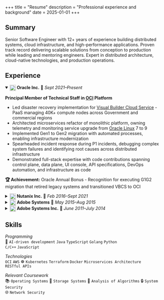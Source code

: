+++
title = "Resume"
description = "Professional experience and background"
date = 2025-01-01
+++

## Summary

Senior Software Engineer with 12+ years of experience building distributed systems, cloud infrastructure, and high-performance applications. Proven track record delivering scalable solutions from conception to production while leading and mentoring engineers. Expert in distributed architecture, cloud-native technologies, and production operations.

## Experience

<details open>
<summary><strong><img src="/images/oracle-logo.svg" width="20" height="20" style="vertical-align:middle;"> Oracle Inc.</strong> 📅 <em>Sept 2021–Present</em></summary>

**Principal Member of Technical Staff in [OCI](https://www.oracle.com/cloud/) Platform**

- Led disaster recovery implementation for [Visual Builder Cloud Service](https://www.oracle.com/application-development/cloud-services/visual-builder/) - PaaS managing 40K+ compute nodes across Government and commercial regions
- Architected microservices refactor of monolithic platform, owning telemetry and monitoring service upgrade from [Oracle Linux](https://docs.oracle.com/en/operating-systems/oracle-linux/9/leapp/) 7 to 9
- Implemented Gen1 to Gen2 migration with automated processes, enabling infrastructure modernization
- Spearheaded incident response during P1 incidents, debugging complex system failures and identifying root causes across distributed infrastructure
- Demonstrated full-stack expertise with code contributions spanning control plane, data plane, UI console, API specifications, DevOps automation, and infrastructure as code

**🏆 Achievement:** Oracle Annual Bonus - Recognition for executing G1G2 migration that retired legacy systems and transitioned VBCS to OCI

</details>

<details>
<summary><strong><img src="/images/nutanix-logo.svg" width="20" height="20" style="vertical-align:middle;"> Nutanix Inc.</strong> 📅 <em>Feb 2016–Sept 2021</em></summary>

**Member of Technical Staff IV**

- Designed and implemented multi node upgrades for [Karbon Platform Services](https://www.nutanix.com/products/karbon) which includes system services, and Kubernetes
- Designed and implemented zero layer Secret Store service for [Nutanix Xi cloud](https://www.nutanix.com/products/xi-cloud-services). It provides secret access, storage, management; supports high availability
- Integrated Secret Store with IAM, deployment pipeline to enable access to secrets at the service startup
- Reduced memory footprint by 500 MB (~2.5%) for Nutanix OS with service monitor changes, which declined the no. of CFDs

**🏆 Achievements:** 
- Nutanix Hackathon 5.0 - Make the Core Ready for $5B Rev Market category award for Plank, strengthen core platform security
- Nutanix Hackathon 4.0 - Most Impactful Team for developing Mantle which provides a scaled KMS service to store app secrets

</details>

<details>
<summary><strong><img src="/images/adobe-logo.svg" width="20" height="20" style="vertical-align:middle;"> Adobe Systems</strong> 📅 <em>May 2015–Aug 2015</em></summary>

**Security Engineer Intern in Digital Publishing Systems**

- Developed a security dashboard for processing Qualys vulnerability reports
- Monitored daily/weekly new systems and components to expedite subsequent audits

</details>

<details>
<summary><strong><img src="/images/adobe-logo.svg" width="20" height="20" style="vertical-align:middle;"> Adobe Systems Inc.</strong> 📅 <em>June 2011–July 2014</em></summary>

**Software Engineer in Adobe Acrobat and Reader**

- Developed framework for penetration testing of Acrobat compute only sandbox
- Developed a distributed system for fuzzing Adobe Reader broker functions
- Improved existing automation for triaging externally reported vulnerabilities

**🏆 Achievements:**
- Acrobat Star of the Month - Proactive work in automation and implementation of pre-conditions for broker API fuzzing
- Adobe India Spot Award - Developing Virtual Lab Service 2.0 based framework for Reader Broker fuzzing

</details>

## Skills

*Programming*  
🤖 `AI-driven development` <i class="fa-brands fa-java"></i> `Java` <i class="fa-solid fa-code"></i> `TypeScript` <i class="fa-brands fa-golang"></i> `Golang` <i class="fa-brands fa-python"></i> `Python`  
<i class="fa-solid fa-code"></i> `C/C++` <i class="fa-brands fa-js"></i> `JavaScript`

*Technologies*  
<i class="fa-solid fa-cloud"></i> `OCI` <i class="fa-brands fa-aws"></i> `AWS` ☸️ `Kubernetes` <i class="fa-solid fa-layer-group"></i> `Terraform` <i class="fa-brands fa-docker"></i> `Docker` <i class="fa-solid fa-cubes"></i> `Microservices Architecture`  
<i class="fa-solid fa-exchange-alt"></i> `RESTful APIs`

*Relevant Coursework*  
📚 `Operating Systems` 💾 `Storage Systems` 🧮 `Analysis of Algorithms` 🔒 `System Security`  
🌐 `Network Security`